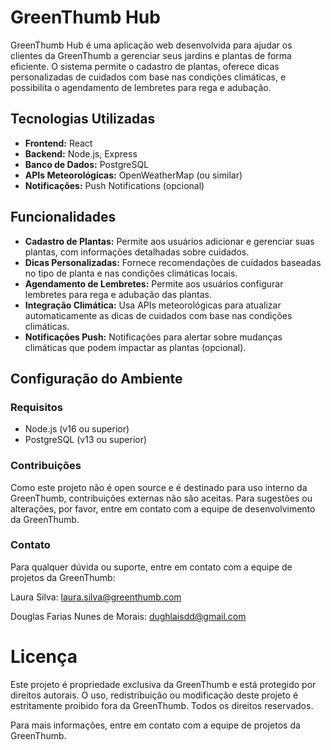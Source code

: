 # GreenThumb Hub

GreenThumb Hub é uma aplicação web desenvolvida para ajudar os clientes da GreenThumb a gerenciar seus jardins e plantas de forma eficiente. O sistema permite o cadastro de plantas, oferece dicas personalizadas de cuidados com base nas condições climáticas, e possibilita o agendamento de lembretes para rega e adubação.

## Tecnologias Utilizadas

- **Frontend:** React
- **Backend:** Node.js, Express
- **Banco de Dados:** PostgreSQL
- **APIs Meteorológicas:** OpenWeatherMap (ou similar)
- **Notificações:** Push Notifications (opcional)

## Funcionalidades

- **Cadastro de Plantas:** Permite aos usuários adicionar e gerenciar suas plantas, com informações detalhadas sobre cuidados.
- **Dicas Personalizadas:** Fornece recomendações de cuidados baseadas no tipo de planta e nas condições climáticas locais.
- **Agendamento de Lembretes:** Permite aos usuários configurar lembretes para rega e adubação das plantas.
- **Integração Climática:** Usa APIs meteorológicas para atualizar automaticamente as dicas de cuidados com base nas condições climáticas.
- **Notificações Push:** Notificações para alertar sobre mudanças climáticas que podem impactar as plantas (opcional).

## Configuração do Ambiente

### Requisitos

- Node.js (v16 ou superior)
- PostgreSQL (v13 ou superior)

### Contribuições
Como este projeto não é open source e é destinado para uso interno da GreenThumb, contribuições externas não são aceitas. Para sugestões ou alterações, por favor, entre em contato com a equipe de desenvolvimento da GreenThumb.

### Contato
Para qualquer dúvida ou suporte, entre em contato com a equipe de projetos da GreenThumb:

Laura Silva: laura.silva@greenthumb.com

Douglas Farias Nunes de Morais: dughlaisdd@gmail.com

# Licença

Este projeto é propriedade exclusiva da GreenThumb e está protegido por direitos autorais. O uso, redistribuição ou modificação deste projeto é estritamente proibido fora da GreenThumb. Todos os direitos reservados.

Para mais informações, entre em contato com a equipe de projetos da GreenThumb.
